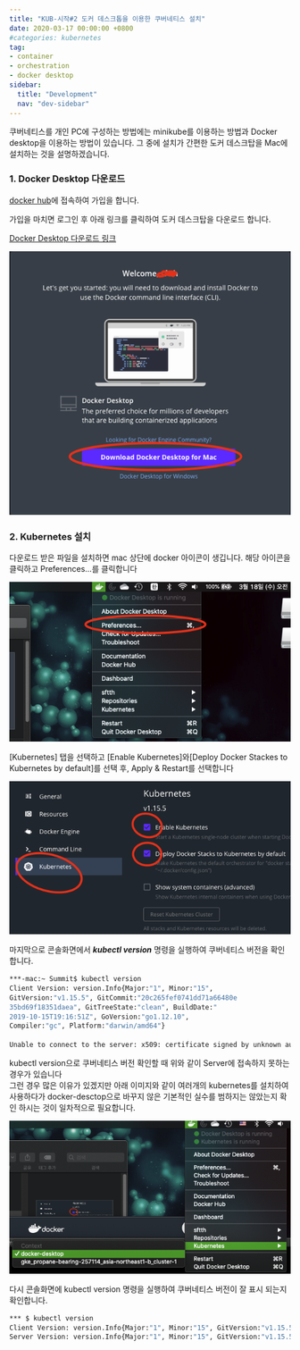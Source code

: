```yaml
---
title: "KUB-시작#2 도커 데스크톱을 이용한 쿠버네티스 설치"
date: 2020-03-17 00:00:00 +0800
#categories: kubernetes
tag: 
- container
- orchestration
- docker desktop
sidebar:
  title: "Development"
  nav: "dev-sidebar"
---
```


쿠버네티스를 개인 PC에 구성하는 방법에는 minikube를 이용하는 방법과 Docker desktop을
이용하는 방법이 있습니다. 그 중에 설치가 간편한 도커 데스크탑을 Mac에 설치하는 것을 
설명하겠습니다.

### 1. Docker Desktop 다운로드

[docker hub](hub.docker.com)에 접속하여 가입을 합니다. <br>

가입을 마치면 로그인 후 아래 링크를 클릭하여 도커 데스크탑을 다운로드 합니다. <br>

[Docker Desktop 다운로드 링크](https://hub.docker.com/?overlay=onboarding)

![KUB-22](/assets/images/kubenetes/KUB22001.png)


### 2. Kubernetes 설치

다운로드 받은 파일을 설치하면 mac 상단에 docker 아이콘이 생깁니다. 해당 아이콘을 
클릭하고 Preferences...를 클릭합니다 <br>

![KUB-22](/assets/images/kubenetes/KUB22002.png)

[Kubernetes] 탭을 선택하고 [Enable Kubernetes]와[Deploy Docker Stackes
to Kubernetes by default]를 선택 후, Apply & Restart를 선택합니다 <br>

![KUB-22](/assets/images/kubenetes/KUB22003.png)

마지막으로 콘솔화면에서 ***kubectl version*** 명령을 실행하여 쿠버네티스 버전을
확인합니다. <br>

```sh 
***-mac:~ Summit$ kubectl version
Client Version: version.Info{Major:"1", Minor:"15", 
GitVersion:"v1.15.5", GitCommit:"20c265fef0741dd71a66480e
35bd69f18351daea", GitTreeState:"clean", BuildDate:"
2019-10-15T19:16:51Z", GoVersion:"go1.12.10", 
Compiler:"gc", Platform:"darwin/amd64"}

Unable to connect to the server: x509: certificate signed by unknown authority
```
kubectl version으로 쿠버네티스 버전 확인할 때 위와 같이 Server에 접속하지 못하는 
경우가 있습니다 <br>
그런 경우 많은 이유가 있겠지만 아래 이미지와 같이 여러개의 kubernetes를 설치하여
사용하다가 docker-desctop으로 바꾸지 않은 기본적인 실수를 범하지는 않았는지 확인
하시는 것이 일차적으로 필요합니다. <br>

![KUB-22](/assets/images/kubenetes/KUB22004.png)

다시 콘솔화면에 kubectl version 명령을 실행하여 쿠버네티스 버전이 잘 표시 되는지
확인합니다. <br>

```sh
*** $ kubectl version
Client Version: version.Info{Major:"1", Minor:"15", GitVersion:"v1.15.5", GitCommit:"20c265fef0741dd71a66480e35bd69f18351daea", GitTreeState:"clean", BuildDate:"2019-10-15T19:16:51Z", GoVersion:"go1.12.10", Compiler:"gc", Platform:"darwin/amd64"}
Server Version: version.Info{Major:"1", Minor:"15", GitVersion:"v1.15.5", GitCommit:"20c265fef0741dd71a66480e35bd69f18351daea", GitTreeState:"clean", BuildDate:"2019-10-15T19:07:57Z", GoVersion:"go1.12.10", Compiler:"gc", Platform:"linux/amd64"}
```

